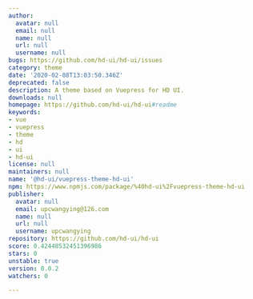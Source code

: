 ```yaml
---
author:
  avatar: null
  email: null
  name: null
  url: null
  username: null
bugs: https://github.com/hd-ui/hd-ui/issues
category: theme
date: '2020-02-08T13:03:50.346Z'
deprecated: false
description: A theme based on Vuepress for HD UI.
downloads: null
homepage: https://github.com/hd-ui/hd-ui#readme
keywords:
- vue
- vuepress
- theme
- hd
- ui
- hd-ui
license: null
maintainers: null
name: '@hd-ui/vuepress-theme-hd-ui'
npm: https://www.npmjs.com/package/%40hd-ui%2Fvuepress-theme-hd-ui
publisher:
  avatar: null
  email: upcwangying@126.com
  name: null
  url: null
  username: upcwangying
repository: https://github.com/hd-ui/hd-ui
score: 0.42448532451396986
stars: 0
unstable: true
version: 0.0.2
watchers: 0

---
```


